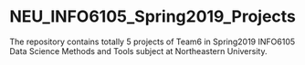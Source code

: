 # NEU_INFO6105_Spring2019_Projects
The repository contains totally 5 projects of Team6 in Spring2019 INFO6105 Data Science Methods and Tools subject at Northeastern University.
